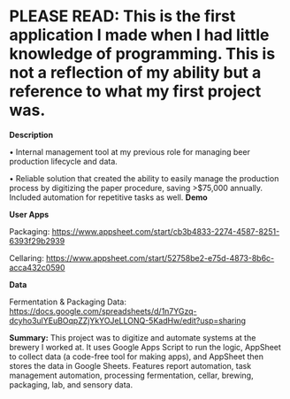 # PLEASE READ: This is the first application I made when I had little knowledge of programming. This is not a reflection of my ability but a reference to what my first project was.

**Description** 

• Internal management tool at my previous role for managing beer production lifecycle and data.

• Reliable solution that created the ability to easily manage the production process by digitizing the paper procedure, saving >$75,000 annually. Included automation for repetitive tasks as well.
**Demo**

**User Apps**

Packaging: https://www.appsheet.com/start/cb3b4833-2274-4587-8251-6393f29b2939

Cellaring: https://www.appsheet.com/start/52758be2-e75d-4873-8b6c-acca432c0590

**Data**

Fermentation & Packaging Data: https://docs.google.com/spreadsheets/d/1n7YGzq-dcyho3ulYEuBOqpZZjYkYOJeLLONQ-5KadHw/edit?usp=sharing



**Summary:** This project was to digitize and automate systems at the brewery I worked at. It uses Google Apps Script to run the logic, AppSheet to collect data (a code-free tool for making apps), and AppSheet then stores the data in Google Sheets. Features report automation, task management automation, processing fermentation, cellar, brewing, packaging, lab, and sensory data.
